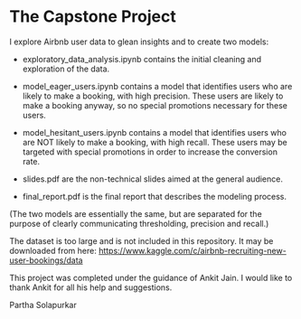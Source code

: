 # The Capstone Project

I explore Airbnb user data to glean insights and to create two models:

- exploratory_data_analysis.ipynb contains the initial cleaning and exploration of the data. 

- model_eager_users.ipynb contains a model that identifies users who are likely to make a booking, with high precision. These users are likely to make a booking anyway, so no special promotions necessary for these users. 

- model_hesitant_users.ipynb contains a model that identifies users who are NOT likely to make a booking, with high recall. These users may be targeted with special promotions in order to increase the conversion rate. 

- slides.pdf are the non-technical slides aimed at the general audience.

- final_report.pdf is the final report that describes the modeling process. 

(The two models are essentially the same, but are separated for the purpose of clearly communicating thresholding, precision and recall.)

The dataset is too large and is not included in this repository. It may be downloaded from here: https://www.kaggle.com/c/airbnb-recruiting-new-user-bookings/data 

This project was completed under the guidance of Ankit Jain. I would like to thank Ankit for all his help and suggestions.

Partha Solapurkar 
